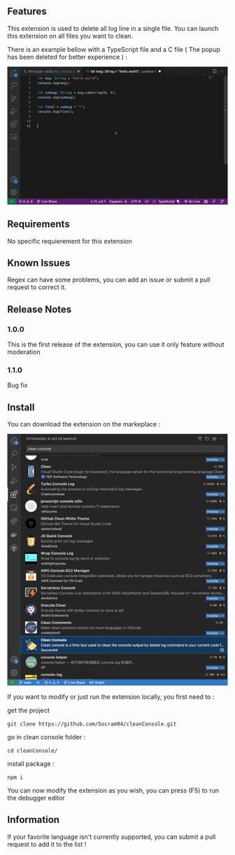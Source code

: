 ## Features

This extension is used to delete all log line in a single file. You can launch this extension on all files you want to clean.

There is an example bellow with a TypeScript file and a C file ( The popup has been deleted for better experience )  :

![How it works](images/cleanConsole.gif)

## Requirements

No specific requierement for this extension

## Known Issues

Regex can have some problems, you can add an issue or submit a pull request to correct it.

## Release Notes

### 1.0.0

This is the first release of the extension, you can use it only feature without moderation

### 1.1.0

Bug fix

## Install

You can download the extension on the markeplace :

![How it works](images/download.png)

If you want to modify or just run the extension locally, you first need to :

get the project

```
git clone https://github.com/Socram94/cleanConsole.git
```

go in clean console folder :

```
cd cleanConsole/
```

install package : 

```
npm i
```

You can now modify the extension as you wish, you can press (F5) to run the debugger editor 

## Information

If your favorite language isn't currently supported, you can submit a pull request to add it to the list !


